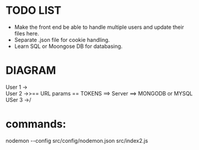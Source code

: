 # TODO LIST
- Make the front end be able to handle multiple users and update their files here.
- Separate .json file for cookie handling.
- Learn SQL or Moongose DB for databasing.

# DIAGRAM
User 1 ->\
User 2 ->>== URL params == TOKENS ==> Server ==> MONGODB or MYSQL
USer 3 ->/

# commands:

nodemon --config src/config/nodemon.json src/index2.js